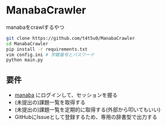 # ManabaCrawler
manabaをcrawlするやつ

```bash
git clone https://github.com/t4t5u0/ManabaCrawler
cd ManabaCrawler
pip install -r requirements.txt
vim config.ini # 学籍番号とパスワード
python main.py
```
## 要件
- [manaba](https://manaba.fun.ac.jp/ct/home) にログインして、セッションを握る
- (未提出の)課題一覧を取得する
- (未提出の)課題一覧を定期的に取得する(外部から叩いてもいい)
- GitHubにIssueとして登録するため、専用の辞書型で出力する